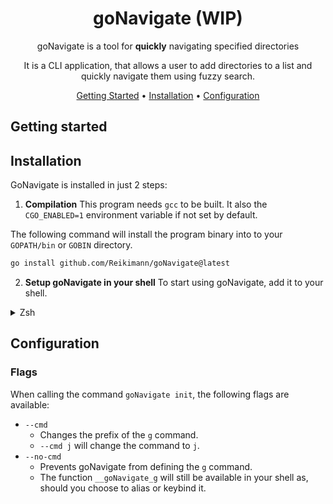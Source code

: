 <div align="center">

# goNavigate (WIP)

goNavigate is a tool for **quickly** navigating specified directories

It is a CLI application, that allows a user to add directories
to a list and quickly navigate them using fuzzy search.

[Getting Started](#getting-started) •
[Installation](#installation) •
[Configuration](#configuration)

</div>

## Getting started

## Installation
GoNavigate is installed in just 2 steps:

1. **Compilation**
This program needs `gcc` to be built. It also the `CGO_ENABLED=1` environment variable if not set by default.

The following command will install the program binary into to your `GOPATH/bin` or `GOBIN` directory.
```sh
go install github.com/Reikimann/goNavigate@latest
```

2. **Setup goNavigate in your shell**
To start using goNavigate, add it to your shell.
<details>
<summary>Zsh</summary>

> Add this to the <ins>**end**<ins> of your config file (usually `~/.zshrc` or `~/.config/zsh/.zshrc`):
> ```sh
> eval $(goNavigate init zsh)
> ```

</details>

## Configuration

### Flags

When calling the command `goNavigate init`, the following flags are available:

- `--cmd`
    - Changes the prefix of the `g` command.
    - `--cmd j` will change the command to `j`.
- `--no-cmd`
    - Prevents goNavigate from defining the `g` command.
    - The function `__goNavigate_g` will still be available in your shell as, should you choose to alias or keybind it.
